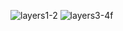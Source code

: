 ![layers1-2](https://github.com/user-attachments/assets/e09a3439-06a8-49dc-816c-61fa61cd6ba8)
![layers3-4f](https://github.com/user-attachments/assets/cdcdb8df-b38e-4dc7-b6dc-c9ecda657598)
